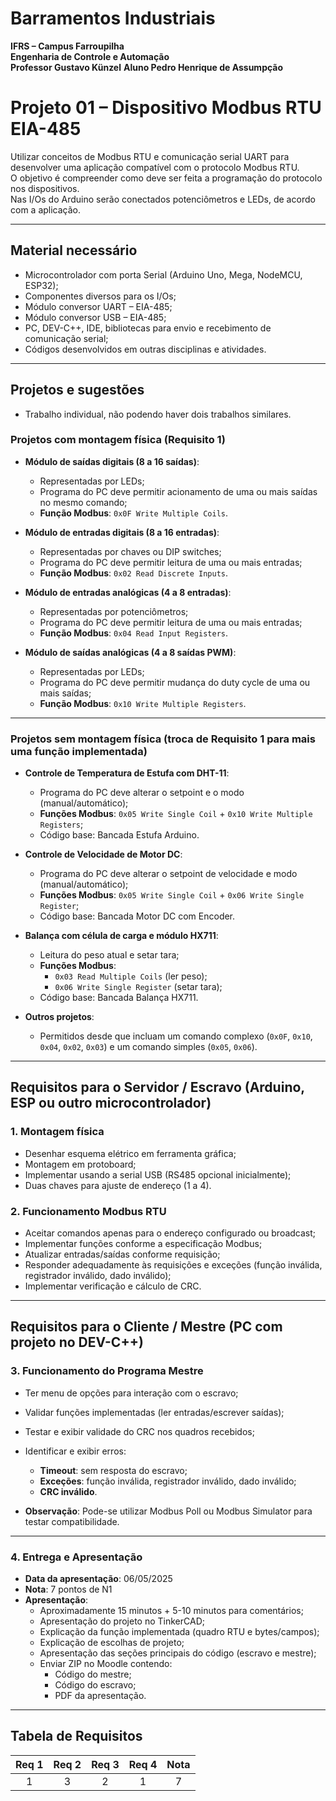 # Barramentos Industriais  
**IFRS – Campus Farroupilha**  
**Engenharia de Controle e Automação**  
**Professor Gustavo Künzel**
**Aluno Pedro Henrique de Assumpção**

# Projeto 01 – Dispositivo Modbus RTU EIA-485

Utilizar conceitos de Modbus RTU e comunicação serial UART para desenvolver uma aplicação compatível com o protocolo Modbus RTU.  
O objetivo é compreender como deve ser feita a programação do protocolo nos dispositivos.  
Nas I/Os do Arduino serão conectados potenciômetros e LEDs, de acordo com a aplicação.

---

## Material necessário
- Microcontrolador com porta Serial (Arduino Uno, Mega, NodeMCU, ESP32);
- Componentes diversos para os I/Os;
- Módulo conversor UART – EIA-485;
- Módulo conversor USB – EIA-485;
- PC, DEV-C++, IDE, bibliotecas para envio e recebimento de comunicação serial;
- Códigos desenvolvidos em outras disciplinas e atividades.

---

## Projetos e sugestões
- Trabalho individual, não podendo haver dois trabalhos similares.

### Projetos com montagem física (Requisito 1)
- **Módulo de saídas digitais (8 a 16 saídas)**:  
  - Representadas por LEDs;  
  - Programa do PC deve permitir acionamento de uma ou mais saídas no mesmo comando;  
  - **Função Modbus**: `0x0F Write Multiple Coils`.

- **Módulo de entradas digitais (8 a 16 entradas)**:  
  - Representadas por chaves ou DIP switches;  
  - Programa do PC deve permitir leitura de uma ou mais entradas;  
  - **Função Modbus**: `0x02 Read Discrete Inputs`.

- **Módulo de entradas analógicas (4 a 8 entradas)**:  
  - Representadas por potenciômetros;  
  - Programa do PC deve permitir leitura de uma ou mais entradas;  
  - **Função Modbus**: `0x04 Read Input Registers`.

- **Módulo de saídas analógicas (4 a 8 saídas PWM)**:  
  - Representadas por LEDs;  
  - Programa do PC deve permitir mudança do duty cycle de uma ou mais saídas;  
  - **Função Modbus**: `0x10 Write Multiple Registers`.

---

### Projetos sem montagem física (troca de Requisito 1 para mais uma função implementada)

- **Controle de Temperatura de Estufa com DHT-11**:
  - Programa do PC deve alterar o setpoint e o modo (manual/automático);
  - **Funções Modbus**: `0x05 Write Single Coil` + `0x10 Write Multiple Registers`;
  - Código base: Bancada Estufa Arduino.

- **Controle de Velocidade de Motor DC**:
  - Programa do PC deve alterar o setpoint de velocidade e modo (manual/automático);
  - **Funções Modbus**: `0x05 Write Single Coil` + `0x06 Write Single Register`;
  - Código base: Bancada Motor DC com Encoder.

- **Balança com célula de carga e módulo HX711**:
  - Leitura do peso atual e setar tara;
  - **Funções Modbus**:  
    - `0x03 Read Multiple Coils` (ler peso);  
    - `0x06 Write Single Register` (setar tara);
  - Código base: Bancada Balança HX711.

- **Outros projetos**:  
  - Permitidos desde que incluam um comando complexo (`0x0F`, `0x10`, `0x04`, `0x02`, `0x03`) e um comando simples (`0x05`, `0x06`).

---

## Requisitos para o Servidor / Escravo (Arduino, ESP ou outro microcontrolador)

### 1. Montagem física
- Desenhar esquema elétrico em ferramenta gráfica;
- Montagem em protoboard;
- Implementar usando a serial USB (RS485 opcional inicialmente);
- Duas chaves para ajuste de endereço (1 a 4).

### 2. Funcionamento Modbus RTU
- Aceitar comandos apenas para o endereço configurado ou broadcast;
- Implementar funções conforme a especificação Modbus;
- Atualizar entradas/saídas conforme requisição;
- Responder adequadamente às requisições e exceções (função inválida, registrador inválido, dado inválido);
- Implementar verificação e cálculo de CRC.

---

## Requisitos para o Cliente / Mestre (PC com projeto no DEV-C++)

### 3. Funcionamento do Programa Mestre
- Ter menu de opções para interação com o escravo;
- Validar funções implementadas (ler entradas/escrever saídas);
- Testar e exibir validade do CRC nos quadros recebidos;
- Identificar e exibir erros:
  - **Timeout**: sem resposta do escravo;
  - **Exceções**: função inválida, registrador inválido, dado inválido;
  - **CRC inválido**.

- **Observação**: Pode-se utilizar Modbus Poll ou Modbus Simulator para testar compatibilidade.

---

### 4. Entrega e Apresentação
- **Data da apresentação**: 06/05/2025
- **Nota**: 7 pontos de N1
- **Apresentação**:
  - Aproximadamente 15 minutos + 5-10 minutos para comentários;
  - Apresentação do projeto no TinkerCAD;
  - Explicação da função implementada (quadro RTU e bytes/campos);
  - Explicação de escolhas de projeto;
  - Apresentação das seções principais do código (escravo e mestre);
  - Enviar ZIP no Moodle contendo:
    - Código do mestre;
    - Código do escravo;
    - PDF da apresentação.

---

## Tabela de Requisitos
| Req 1 | Req 2 | Req 3 | Req 4 | Nota |
|:-----:|:-----:|:-----:|:-----:|:----:|
|   1   |   3   |   2   |   1   |  7   |
